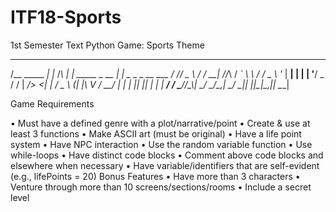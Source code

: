 # ITF18-Sports
1st Semester Text Python Game: Sports Theme

 _____          _       _       _                 _                  
/__   \_____  _| |_    /_\   __| |_   _____ _ __ | |_ _   _ _ __ ___ 
  / /\/ _ \ \/ / __|  //_\\ / _` \ \ / / _ \ '_ \| __| | | | '__/ _ \
 / / |  __/>  <| |_  /  _  \ (_| |\ V /  __/ | | | |_| |_| | | |  __/
 \/   \___/_/\_\\__| \_/ \_/\__,_| \_/ \___|_| |_|\__|\__,_|_|  \___|
                                                                     
Game Requirements



•	Must have a defined genre with a plot/narrative/point
•	Create & use at least 3 functions
•	Make ASCII art (must be original)
•	Have a life point system
•	Have NPC interaction
•	Use the random variable function
•	Use while-loops
•	Have distinct code blocks
•	Comment above code blocks and elsewhere when necessary
•	Have variable/identifiers that are self-evident (e.g., lifePoints = 20)
Bonus Features
•	Have more than 3 characters
•	Venture through more than 10 screens/sections/rooms
•	Include a secret level
